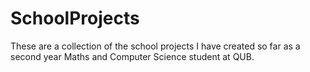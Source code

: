 # SchoolProjects
These are a collection of the school projects I have created so far as a second year Maths and Computer Science student at QUB.
